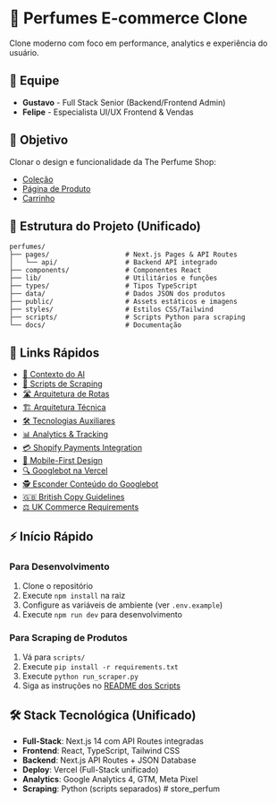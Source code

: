 # 🌟 Perfumes E-commerce Clone

Clone moderno com foco em performance, analytics e experiência do usuário.

## 👥 Equipe

- **Gustavo** - Full Stack Senior (Backend/Frontend Admin)
- **Felipe** - Especialista UI/UX Frontend & Vendas

## 🎯 Objetivo

Clonar o design e funcionalidade da The Perfume Shop:
- [Coleção](https://www.theperfumeshop.com/products/travel-sizes/miniature-gift-sets/c/TS30002)
- [Página de Produto](https://www.theperfumeshop.com/moschino/moschino-mini-collection/miniature-gift-set/p/12528EDPXS)
- [Carrinho](https://www.theperfumeshop.com/cart)

## 📁 Estrutura do Projeto (Unificado)

```
perfumes/
├── pages/                   # Next.js Pages & API Routes
│   └── api/                 # Backend API integrado
├── components/              # Componentes React
├── lib/                     # Utilitários e funções
├── types/                   # Tipos TypeScript
├── data/                    # Dados JSON dos produtos
├── public/                  # Assets estáticos e imagens
├── styles/                  # Estilos CSS/Tailwind
├── scripts/                 # Scripts Python para scraping
└── docs/                    # Documentação
```

## 🚀 Links Rápidos

- [🤖 Contexto do AI](./docs/ai-context.md)
- [🧹 Scripts de Scraping](./scripts/README.md)
- [🛣️ Arquitetura de Rotas](./docs/api/rotas-arquitetura.md)
- [🏗️ Arquitetura Técnica](./docs/tech/arquitetura.md)
- [🛠️ Tecnologias Auxiliares](./docs/tech/tecnologias-auxiliares.md)
- [📊 Analytics & Tracking](./docs/analytics/setup.md)
- [💳 Shopify Payments Integration](./docs/shopify/shopify-payments-integration.md)
- [📱 Mobile-First Design](./docs/mobile/mobile-first-design.md)
- [🔍 Googlebot na Vercel](./docs/seo/googlebot-vercel-access.md)
- [🕵️ Esconder Conteúdo do Googlebot](./docs/seo/esconder-conteudo-googlebot.md)
- [🇬🇧 British Copy Guidelines](./docs/uk/british-copy-guidelines.md)
- [⚖️ UK Commerce Requirements](./docs/uk/uk-commerce-requirements.md)

## ⚡ Início Rápido

### Para Desenvolvimento
1. Clone o repositório
2. Execute `npm install` na raiz
3. Configure as variáveis de ambiente (ver `.env.example`)
4. Execute `npm run dev` para desenvolvimento

### Para Scraping de Produtos
1. Vá para `scripts/`
2. Execute `pip install -r requirements.txt`
3. Execute `python run_scraper.py`
4. Siga as instruções no [README dos Scripts](./scripts/README.md)

## 🛠️ Stack Tecnológica (Unificado)

- **Full-Stack**: Next.js 14 com API Routes integradas
- **Frontend**: React, TypeScript, Tailwind CSS
- **Backend**: Next.js API Routes + JSON Database
- **Deploy**: Vercel (Full-Stack unificado)
- **Analytics**: Google Analytics 4, GTM, Meta Pixel
- **Scraping**: Python (scripts separados)
#   s t o r e _ p e r f u m  
 